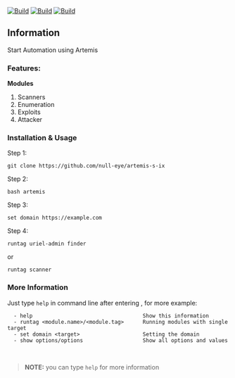 
[![Build](https://img.shields.io/badge/Artemiz%20-Series%20IX%20-orange?style=for-the-badge&logo=github)]()
[![Build](https://img.shields.io/badge/null%20eye%20-black?style=flat-square&label=author&logo=github)]()
 [![Build](https://img.shields.io/badge/version-4.0.0%20-success?style=flat&logo)]()

<h2>Information</h2>
Start Automation using Artemis<br>

<h3>Features:</h3>

**Modules**

1. Scanners
2. Enumeration
3. Exploits
4. Attacker

<h3>Installation & Usage</h3>

Step 1:

```
git clone https://github.com/null-eye/artemis-s-ix
```

Step 2:

```
bash artemis
```

Step 3:
```
set domain https://example.com
```

Step 4:
```
runtag uriel-admin finder
```
or
```
runtag scanner
```

<h3>More Information</h3>


Just type ` help ` in command line after entering , for more example:

```
  - help                                   Show this information
  - runtag <module.name>/<module.tag>      Running modules with single target
  - set domain <target>                    Setting the domain
  - show options/options                   Show all options and values
```


<br>

> **NOTE:** you can type `help` for more information




